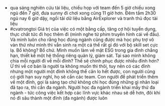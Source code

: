 - qua sáng nghiên cứu tài liệu, chiều họp với team đến 5 giờ chiều xong ngủ đến 7 giờ, đưa sunny đi chơi xong cũng 11 giờ hơn. Đêm tầm 2h30 ngủ nay 6 giờ dậy, ngồi tải dữ liệu bằng AirExplorer và tranh thủ đọc tài liệu
- #cvatrongtoi Giá trị của việc có một bằng cấp, tăng cơ hội tuyển dụng, thực chất tức đi học thêm đi (mình nghe từ phim truyền hình cái vế đầu). Và mình luôn cho rằng học đúng ngành cũng được mà học phụ trợ vô vàn thứ như mình thì vẫn sinh ra một cá thể rất gì đó với bộ skill set cực lạ. Bổ không? Bổ chứ. Mình muốn làm về mặt ESG trong gia đình chẳng hạn, thiết kế một hệ thống riêng quản lý, giám sát. Tại sao mình không chia mỗi người đi về mỗi đỉnh? Thế sẽ chinh phục được nhiều đỉnh hơn? Ừ thì về cơ bản là người ta không muốn thì thôi, tuy nên có các đỉnh nhưng một người một đỉnh không thể cân lo hết được, con người cũng có giới hạn suy nghĩ, họ sẽ cần các team. Con người để phát triển thêm về một đỉnh, gọi là sáng tạo chứ không chỉ học đúng những gì nhân loại đã tạo ra, thì cần đa ngành. Người học đa ngành triển khai mấy thứ đa ngành - tức công việc kết hợp các lĩnh vực khác nhau sẽ dễ hơn, đôi khi nó đi sâu thành một đỉnh (đa ngành) được luôn